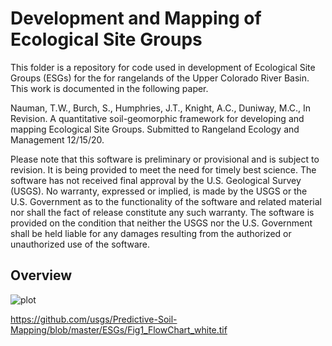 # Development and Mapping of Ecological Site Groups

This folder is a repository for code used in development of Ecological Site Groups (ESGs) for the for rangelands of the Upper Colorado River Basin. This work is documented in the following paper. 

Nauman, T.W., Burch, S., Humphries, J.T., Knight, A.C., Duniway, M.C., In Revision. A quantitative soil-geomorphic framework for developing and mapping Ecological Site Groups. Submitted to Rangeland Ecology and Management 12/15/20. 

Please note that this software is preliminary or provisional and is subject to revision. It is being provided to meet the need for timely best science. The software has not received final approval by the U.S. Geological Survey (USGS). No warranty, expressed or implied, is made by the USGS or the U.S. Government as to the functionality of the software and related material nor shall the fact of release constitute any such warranty. The software is provided on the condition that neither the USGS nor the U.S. Government shall be held liable for any damages resulting from the authorized or unauthorized use of the software.

## Overview

![plot](/Fig1_FlowChart_white.tif?raw=true)

https://github.com/usgs/Predictive-Soil-Mapping/blob/master/ESGs/Fig1_FlowChart_white.tif
